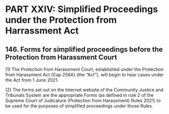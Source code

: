 # PART XXIV: Simplified Proceedings under the Protection from Harrassment Act

## 146. Forms for simplified proceedings before the Protection from Harassment Court

(1)	The Protection from Harassment Court, established under the Protection from Harassment Act (Cap 256A) (the “Act”), will begin to hear cases under the Act from 1 June 2021.

(2) The forms set out on the Internet website of the Community Justice and Tribunals System are the appropriate Forms (as defined in rule 2 of the Supreme Court of Judicature (Protection from Harassment) Rules 2021) to be used for the purposes of simplified proceedings under those Rules.
